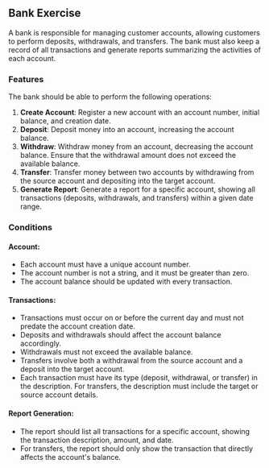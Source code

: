 ## Bank Exercise

A bank is responsible for managing customer accounts, allowing customers to perform deposits, withdrawals, and transfers. The bank must also keep a record of all transactions and generate reports summarizing the activities of each account.

### Features

The bank should be able to perform the following operations:

1. **Create Account**: Register a new account with an account number, initial balance, and creation date.
2. **Deposit**: Deposit money into an account, increasing the account balance.
3. **Withdraw**: Withdraw money from an account, decreasing the account balance. Ensure that the withdrawal amount does not exceed the available balance.
4. **Transfer**: Transfer money between two accounts by withdrawing from the source account and depositing into the target account.
5. **Generate Report**: Generate a report for a specific account, showing all transactions (deposits, withdrawals, and transfers) within a given date range.

### Conditions

#### Account:
- Each account must have a unique account number.
- The account number is not a string, and it must be greater than zero.
- The account balance should be updated with every transaction.

#### Transactions:
- Transactions must occur on or before the current day and must not predate the account creation date.
- Deposits and withdrawals should affect the account balance accordingly.
- Withdrawals must not exceed the available balance.
- Transfers involve both a withdrawal from the source account and a deposit into the target account.
- Each transaction must have its type (deposit, withdrawal, or transfer) in the description. For transfers, the description must include the target or source account details.

#### Report Generation:
- The report should list all transactions for a specific account, showing the transaction description, amount, and date.
- For transfers, the report should only show the transaction that directly affects the account's balance.
